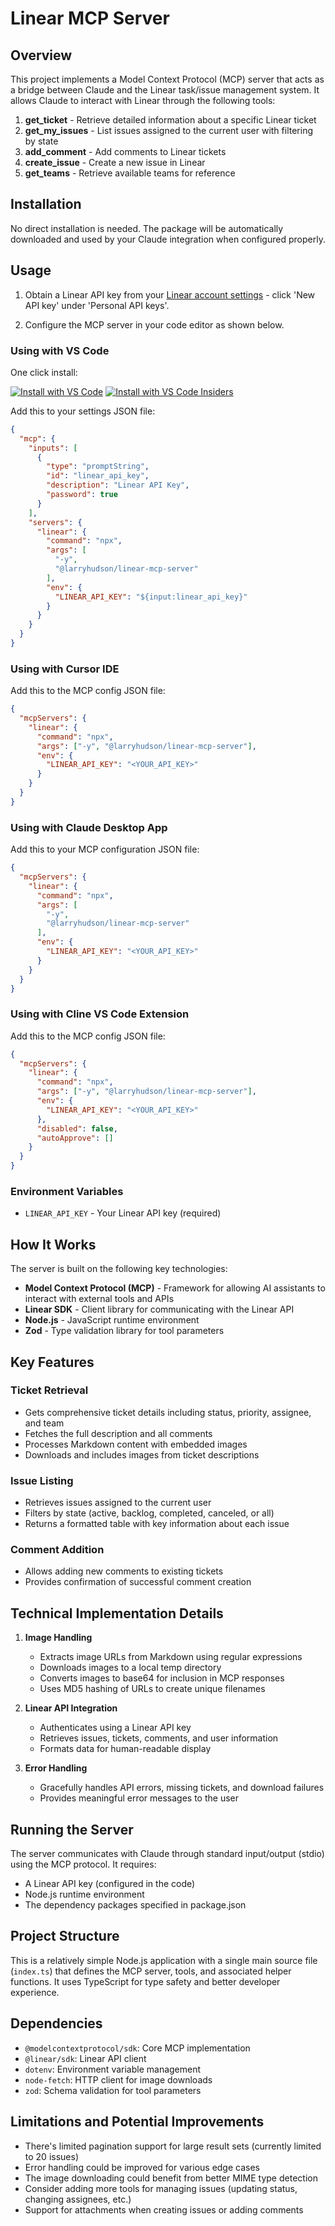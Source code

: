 # Linear MCP Server

## Overview

This project implements a Model Context Protocol (MCP) server that acts as a bridge between Claude and the Linear task/issue management system. It allows Claude to interact with Linear through the following tools:

1. **get_ticket** - Retrieve detailed information about a specific Linear ticket
2. **get_my_issues** - List issues assigned to the current user with filtering by state
3. **add_comment** - Add comments to Linear tickets
4. **create_issue** - Create a new issue in Linear
5. **get_teams** - Retrieve available teams for reference

## Installation

No direct installation is needed. The package will be automatically downloaded and used by your Claude integration when configured properly.

## Usage

1. Obtain a Linear API key from your [Linear account settings](https://linear.app/larry-hudson/settings/account/security) - click 'New API key' under 'Personal API keys'.

2. Configure the MCP server in your code editor as shown below.


### Using with VS Code

One click install:

[![Install with VS Code](https://img.shields.io/badge/VS_Code-Install_Server-0098FF?style=flat-square&logo=visualstudiocode&logoColor=white)](https://insiders.vscode.dev/redirect/mcp/install?name=linear&inputs=%5B%7B%22id%22%3A%22linear_api_key%22%2C%22type%22%3A%22promptString%22%2C%22description%22%3A%22Linear%20API%20Key%22%2C%22password%22%3Atrue%7D%5D&config=%7B%22command%22%3A%22npx%22%2C%22args%22%3A%5B%22-y%22%2C%22%40larryhudson%2Flinear-mcp-server%22%5D%2C%22env%22%3A%7B%22LINEAR_API_KEY%22%3A%22%24%7Binput%3Alinear_api_key%7D%22%7D%7D) [![Install with VS Code Insiders](https://img.shields.io/badge/VS_Code_Insiders-Install_Server-24bfa5?style=flat-square&logo=visualstudiocode&logoColor=white)](https://insiders.vscode.dev/redirect/mcp/install?name=linear&inputs=%5B%7B%22id%22%3A%22linear_api_key%22%2C%22type%22%3A%22promptString%22%2C%22description%22%3A%22Linear%20API%20Key%22%2C%22password%22%3Atrue%7D%5D&config=%7B%22command%22%3A%22npx%22%2C%22args%22%3A%5B%22-y%22%2C%22%40larryhudson%2Flinear-mcp-server%22%5D%2C%22env%22%3A%7B%22LINEAR_API_KEY%22%3A%22%24%7Binput%3Alinear_api_key%7D%22%7D%7D&quality=insiders)

Add this to your settings JSON file:

```json
{
  "mcp": {
    "inputs": [
      {
        "type": "promptString",
        "id": "linear_api_key",
        "description": "Linear API Key",
        "password": true
      }
    ],
    "servers": {
      "linear": {
        "command": "npx",
        "args": [
          "-y",
          "@larryhudson/linear-mcp-server"
        ],
        "env": {
          "LINEAR_API_KEY": "${input:linear_api_key}"
        }
      }
    }
  }
}
```

### Using with Cursor IDE

Add this to the MCP config JSON file:

```json
{
  "mcpServers": {
    "linear": {
      "command": "npx",
      "args": ["-y", "@larryhudson/linear-mcp-server"],
      "env": {
        "LINEAR_API_KEY": "<YOUR_API_KEY>"
      }
    }
  }
}
```

### Using with Claude Desktop App

Add this to your MCP configuration JSON file:

```json
{
  "mcpServers": {
    "linear": {
      "command": "npx",
      "args": [
        "-y",
        "@larryhudson/linear-mcp-server"
      ],
      "env": {
        "LINEAR_API_KEY": "<YOUR_API_KEY>"
      }
    }
  }
}
```


### Using with Cline VS Code Extension

Add this to the MCP config JSON file:

```json
{
  "mcpServers": {
    "linear": {
      "command": "npx",
      "args": ["-y", "@larryhudson/linear-mcp-server"],
      "env": {
        "LINEAR_API_KEY": "<YOUR_API_KEY>"
      },
      "disabled": false,
      "autoApprove": []
    }
  }
}
```


### Environment Variables

- `LINEAR_API_KEY` - Your Linear API key (required)

## How It Works

The server is built on the following key technologies:

- **Model Context Protocol (MCP)** - Framework for allowing AI assistants to interact with external tools and APIs
- **Linear SDK** - Client library for communicating with the Linear API
- **Node.js** - JavaScript runtime environment
- **Zod** - Type validation library for tool parameters

## Key Features

### Ticket Retrieval
- Gets comprehensive ticket details including status, priority, assignee, and team
- Fetches the full description and all comments 
- Processes Markdown content with embedded images
- Downloads and includes images from ticket descriptions

### Issue Listing
- Retrieves issues assigned to the current user
- Filters by state (active, backlog, completed, canceled, or all)
- Returns a formatted table with key information about each issue

### Comment Addition
- Allows adding new comments to existing tickets
- Provides confirmation of successful comment creation

## Technical Implementation Details

1. **Image Handling**
   - Extracts image URLs from Markdown using regular expressions
   - Downloads images to a local temp directory
   - Converts images to base64 for inclusion in MCP responses
   - Uses MD5 hashing of URLs to create unique filenames

2. **Linear API Integration**
   - Authenticates using a Linear API key
   - Retrieves issues, tickets, comments, and user information
   - Formats data for human-readable display

3. **Error Handling**
   - Gracefully handles API errors, missing tickets, and download failures
   - Provides meaningful error messages to the user

## Running the Server

The server communicates with Claude through standard input/output (stdio) using the MCP protocol. It requires:

- A Linear API key (configured in the code)
- Node.js runtime environment
- The dependency packages specified in package.json

## Project Structure

This is a relatively simple Node.js application with a single main source file (`index.ts`) that defines the MCP server, tools, and associated helper functions. It uses TypeScript for type safety and better developer experience.

## Dependencies

- `@modelcontextprotocol/sdk`: Core MCP implementation
- `@linear/sdk`: Linear API client
- `dotenv`: Environment variable management
- `node-fetch`: HTTP client for image downloads
- `zod`: Schema validation for tool parameters

## Limitations and Potential Improvements

- There's limited pagination support for large result sets (currently limited to 20 issues)
- Error handling could be improved for various edge cases
- The image downloading could benefit from better MIME type detection
- Consider adding more tools for managing issues (updating status, changing assignees, etc.)
- Support for attachments when creating issues or adding comments